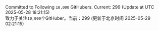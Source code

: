 Committed to Following `10,000` GitHubers. Current: <!-- FOLLOWING_COUNT -->299<!-- FOLLOWING_COUNT --> (Update at UTC <!-- LAST_UPDATED -->2025-05-28 18:21:15<!-- LAST_UPDATED -->)<br>
致力于关注`10,000`个GitHuber。当前：<!-- FOLLOWING_COUNT -->299<!-- FOLLOWING_COUNT --> (更新于北京时间 <!-- LAST_UPDATED_CST -->2025-05-29 02:21:15<!-- LAST_UPDATED_CST -->)
